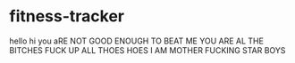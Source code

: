 # fitness-tracker
hello
hi
you aRE NOT GOOD ENOUGH TO BEAT ME
YOU ARE AL THE BITCHES 
FUCK UP ALL THOES HOES 
I AM MOTHER  FUCKING STAR BOYS 
